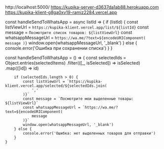 http://localhost:5000/
https://kupika-server-d3637da1ab88.herokuapp.com
https://kupika-klient-g8ga0xv19-ramiz2284.vercel.app

const handleSendToWhatsApp = async listId => {
if (listId) {
const listViewUrl = `https://kupika-klient.vercel.app/list/${listId}`
const message = `Посмотрите список товаров: ${listViewUrl}`
const whatsappMessageUrl = `https://wa.me/?text=${encodeURIComponent(
				message
			)}`
window.open(whatsappMessageUrl, '\_blank')
} else {
console.error('Ошибка при сохранении списка')
}
}

const handleSendToWhatsApp = () => {
const selectedIds = Object.entries(selectedItems)
.filter(([_, isSelected]) => isSelected)
.map(([id]) => id)

    	if (selectedIds.length > 0) {
    		const listViewUrl = `https://kupika-klient.vercel.app/selected/${selectedIds.join(
    			','
    		)}`
    		const message = `Посмотрите мои выделенные товары: ${listViewUrl}`
    		const whatsappMessageUrl = `https://wa.me/?text=${encodeURIComponent(
    			message
    		)}`
    		window.open(whatsappMessageUrl, '_blank')
    	} else {
    		console.error('Ошибка: нет выделенных товаров для отправки')
    	}
    }
